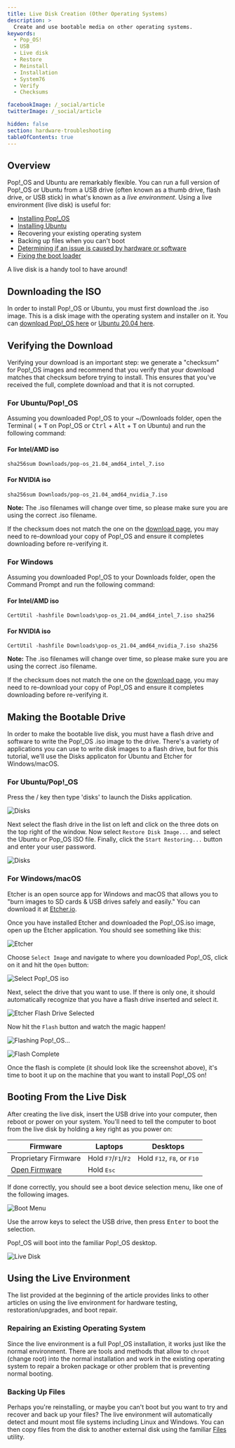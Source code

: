 ```yaml
---
title: Live Disk Creation (Other Operating Systems)
description: >
  Create and use bootable media on other operating systems.
keywords:
  - Pop_OS!
  - USB
  - Live disk
  - Restore
  - Reinstall
  - Installation
  - System76
  - Verify
  - Checksums

facebookImage: /_social/article
twitterImage: /_social/article

hidden: false
section: hardware-troubleshooting
tableOfContents: true
---
```


## Overview

Pop!_OS and Ubuntu are remarkably flexible. You can run a full version of Pop!_OS or Ubuntu from a USB drive (often known as a thumb drive, flash drive, or USB stick) in what's known as a *live environment*. Using a live environment (live disk) is useful for:

- [Installing Pop!_OS](/articles/install-pop/)
- [Installing Ubuntu](/articles/install-ubuntu/)
- Recovering your existing operating system
- Backing up files when you can't boot
- [Determining if an issue is caused by hardware or software](/articles/hardware-failure/)
- [Fixing the boot loader](/articles/bootloader)

A live disk is a handy tool to have around!

## Downloading the ISO

In order to install Pop!_OS or Ubuntu, you must first download the .iso image. This is a disk image with the operating system and installer on it. You can [download Pop!_OS here](https://pop.system76.com) or [Ubuntu 20.04 here](https://ubuntu.com/download/desktop).

## Verifying the Download

Verifying your download is an important step: we generate a "checksum" for Pop!_OS images and recommend that you verify that your download matches that checksum before trying to install. This ensures that you've received the full, complete download and that it is not corrupted.

### For Ubuntu/Pop!_OS

Assuming you downloaded Pop!_OS to your ~/Downloads folder, open the Terminal (<kbd><font-awesome-icon :icon="['fab', 'pop-os']"></font-awesome-icon></kbd> + <kbd>T</kbd> on Pop!_OS or <kbd>Ctrl</kbd> + <kbd>Alt</kbd> + <kbd>T</kbd> on Ubuntu) and run the following command:

#### For Intel/AMD iso

```
sha256sum Downloads/pop-os_21.04_amd64_intel_7.iso
```

#### For NVIDIA iso

```
sha256sum Downloads/pop-os_21.04_amd64_nvidia_7.iso
```

**Note:** The .iso filenames will change over time, so please make sure you are using the correct .iso filename.

If the checksum does not match the one on the [download page](https://pop.system76.com), you may need to re-download your copy of Pop!_OS and ensure it completes downloading before re-verifying it.

### For Windows

Assuming you downloaded Pop!_OS to your Downloads folder, open the Command Prompt and run the following command:

#### For Intel/AMD iso

```
CertUtil -hashfile Downloads\pop-os_21.04_amd64_intel_7.iso sha256
```

#### For NVIDIA iso

```
CertUtil -hashfile Downloads\pop-os_21.04_amd64_nvidia_7.iso sha256
```

**Note:** The .iso filenames will change over time, so please make sure you are using the correct .iso filename.

If the checksum does not match the one on the [download page](https://pop.system76.com), you may need to re-download your copy of Pop!_OS and ensure it completes downloading before re-verifying it.

## Making the Bootable Drive

In order to make the bootable live disk, you must have a flash drive and software to write the Pop!_OS .iso image to the drive. There's a variety of applications you can use to write disk images to a flash drive, but for this tutorial, we'll use the Disks applicaton for Ubuntu and Etcher for Windows/macOS.

### For Ubuntu/Pop!_OS

Press the <kbd><font-awesome-icon :icon="['fab', 'pop-os']"></font-awesome-icon></kbd>/<kbd><font-awesome-icon :icon="['fab', 'ubuntu']"></font-awesome-icon></kbd> key then type 'disks' to launch the Disks application.

![Disks](/images/live-disk/disks.png)

 Next select the flash drive in the list on left and click on the three dots on the top right of the window. Now select `Restore Disk Image...` and select the Ubuntu or Pop_OS ISO file. Finally, click the `Start Restoring...` button and enter your user password.

![Disks](/images/live-disk/disks-selection.png)

### For Windows/macOS

Etcher is an open source app for Windows and macOS that allows you to "burn images to SD cards & USB drives safely and easily." You can download it at [Etcher.io](https://etcher.io).

Once you have installed Etcher and downloaded the Pop!_OS.iso image, open up the Etcher application. You should see something like this:

![Etcher](/images/live-disk/etcher.png)

Choose `Select Image` and navigate to where you downloaded Pop!_OS, click on it and hit the `Open` button:

![Select Pop!_OS iso](/images/live-disk/open-pop-iso-etcher.png)

Next, select the drive that you want to use. If there is only one, it should automatically recognize that you have a flash drive inserted and select it.

![Etcher Flash Drive Selected](/images/live-disk/etcher-flash-selected.png)

Now hit the `Flash` button and watch the magic happen!

![Flashing Pop!_OS...](/images/live-disk/flashing-pop-os.png)

![Flash Complete](/images/live-disk/flash-complete.png)

Once the flash is complete (it should look like the screenshot above), it's time to boot it up on the machine that you want to install Pop!_OS on!

## Booting From the Live Disk

After creating the live disk, insert the USB drive into your computer, then reboot or power on your system. You'll need to tell the computer to boot from the live disk by holding a key right as you power on:

 Firmware             | Laptops                                                               | Desktops                                              |
 -------------------- | --------------------------------------------------------------------- | ----------------------------------------------------- |
 Proprietary Firmware | Hold <kbd>F7</kbd>/<kbd>F1</kbd>/<kbd>F2</kbd> | Hold <kbd>F12</kbd>, <kbd>F8</kbd>, or <kbd>F10</kbd>                        |
 [Open Firmware](https://support.system76.com/articles/open-firmware-systems)        | Hold <kbd>Esc</kbd>                                            |

If done correctly, you should see a boot device selection menu, like one of the following images.

![Boot Menu](/images/live-disk/boot-menu.jpg)

Use the arrow keys to select the USB drive, then press <kbd>Enter</kbd> to boot the selection.

Pop!_OS will boot into the familiar Pop!_OS desktop.

![Live Disk](/images/live-disk/live-desktop.png)

## Using the Live Environment

The list provided at the beginning of the article provides links to other articles on using the live environment for hardware testing, restoration/upgrades, and boot repair.

### Repairing an Existing Operating System

Since the live environment is a full Pop!_OS installation, it works just like the normal environment. There are tools and methods that allow to `chroot` (change root) into the normal installation and work in the existing operating system to repair a broken package or other problem that is preventing normal booting.

### Backing Up Files

Perhaps you're reinstalling, or maybe you can't boot but you want to try and recover and back up your files? The live environment will automatically detect and mount most file systems including Linux and Windows. You can then copy files from the disk to another external disk using the familiar <u>Files</u> utility.
